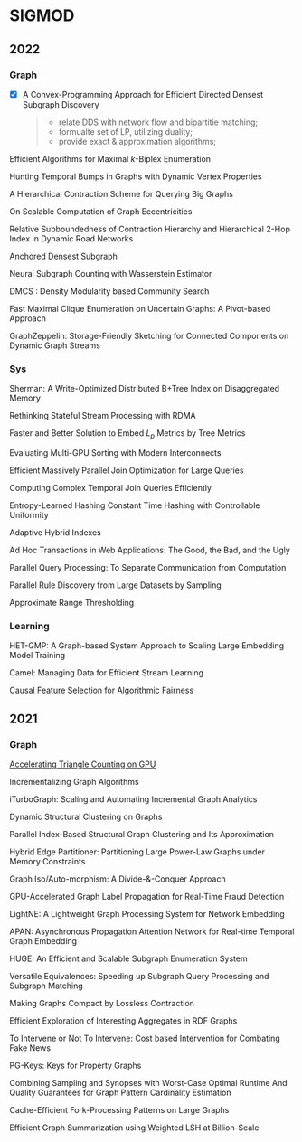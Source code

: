 # SIGMOD

## 2022

### Graph

- [x] A Convex-Programming Approach for Efficient Directed Densest Subgraph Discovery

  > - relate DDS with network flow and bipartitie matching;
  > - formualte set of LP, utilizing duality;
  > - provide exact & approximation algorithms;

Efficient Algorithms for Maximal $k$-Biplex Enumeration

Hunting Temporal Bumps in Graphs with Dynamic Vertex Properties

A Hierarchical Contraction Scheme for Querying Big Graphs

On Scalable Computation of Graph Eccentricities

Relative Subboundedness of Contraction Hierarchy and Hierarchical 2-Hop Index in Dynamic Road Networks

Anchored Densest Subgraph

Neural Subgraph Counting with Wasserstein Estimator

DMCS : Density Modularity based Community Search

Fast Maximal Clique Enumeration on Uncertain Graphs: A Pivot-based Approach

GraphZeppelin: Storage-Friendly Sketching for Connected Components on Dynamic Graph Streams


### Sys

Sherman: A Write-Optimized Distributed B+Tree Index on Disaggregated Memory

Rethinking Stateful Stream Processing with RDMA

Faster and Better Solution to Embed $L_p$ Metrics by Tree Metrics

Evaluating Multi-GPU Sorting with Modern Interconnects

Efficient Massively Parallel Join Optimization for Large Queries

Computing Complex Temporal Join Queries Efficiently

Entropy-Learned Hashing Constant Time Hashing with Controllable Uniformity

Adaptive Hybrid Indexes

Ad Hoc Transactions in Web Applications: The Good, the Bad, and the Ugly

Parallel Query Processing: To Separate Communication from Computation

Parallel Rule Discovery from Large Datasets by Sampling

Approximate Range Thresholding

### Learning

HET-GMP: A Graph-based System Approach to Scaling Large Embedding Model Training

Camel: Managing Data for Efficient Stream Learning

Causal Feature Selection for Algorithmic Fairness

## 2021

### Graph

[Accelerating Triangle Counting on GPU](https://dl.acm.org/doi/pdf/10.1145/3448016.3452815)

Incrementalizing Graph Algorithms

iTurboGraph: Scaling and Automating Incremental Graph Analytics 

Dynamic Structural Clustering on Graphs

Parallel Index-Based Structural Graph Clustering and Its Approximation

Hybrid Edge Partitioner: Partitioning Large Power-Law Graphs under Memory Constraints

Graph Iso/Auto-morphism: A Divide-&-Conquer Approach

GPU-Accelerated Graph Label Propagation for Real-Time Fraud Detection

LightNE: A Lightweight Graph Processing System for Network Embedding

APAN: Asynchronous Propagation Attention Network for Real-time Temporal Graph Embedding

HUGE: An Efficient and Scalable Subgraph Enumeration System

Versatile Equivalences: Speeding up Subgraph Query Processing and Subgraph Matching

Making Graphs Compact by Lossless Contraction

Efficient Exploration of Interesting Aggregates in RDF Graphs

To Intervene or Not To Intervene: Cost based Intervention for Combating Fake News

PG-Keys: Keys for Property Graphs

Combining Sampling and Synopses with Worst-Case Optimal Runtime And Quality Guarantees for Graph Pattern Cardinality Estimation

Cache-Efficient Fork-Processing Patterns on Large Graphs

Efficient Graph Summarization using Weighted LSH at Billion-Scale
